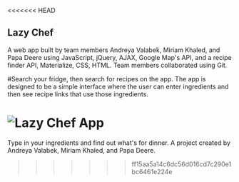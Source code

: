 <<<<<<< HEAD
## Lazy Chef
A web app built by team members Andreya Valabek, Miriam Khaled, and Papa Deere using JavaScript, jQuery, AJAX, Google Map's API, and a recipe finder API, Materialize, CSS, HTML. Team members collaborated using Git.

#Search your fridge, then search for recipes on the app.
The app is designed to be a simple interface where the user can enter ingredients and then see recipe links that use those ingredients.

![Lazy Chef App](public/assets/images/Lazy-Chef.png)
=======
 Type in your ingredients and find out what's for dinner. A project created by Andreya Valabek, Miriam Khaled, and Papa Deere.
>>>>>>> ff15aa5a14c6dc56d016cd7c290e1bc6461e224e
